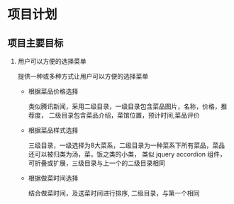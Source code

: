 <h1> 项目计划 </h1>

<h2>项目主要目标</h2>
<ol>
<li>用户可以方便的选择菜单</li>
<p>
提供一种或多种方式让用户可以方便的选择菜单
<ul>
<li>根据菜品价格选择
<p>
类似腾讯新闻，采用二级目录，一级目录包含菜品图片，名称，价格，推荐度，
二级目录包含菜品介绍，菜馆位置，预计时间,菜品评价
</p>
</li>
<li>根据菜品样式选择
<p>
三级目录，一级选择为8大菜系，二级目录为一种菜系下所有菜品，菜品还可以被归类为汤，菜，饭之类的小类，
类似 jquery accordion 组件，可折叠或扩展，三级目录与上一个的二级目录相同
</p>
</li>

<li>根据做菜时间选择
<p>
结合做菜时间，及送菜时间进行排序, 二级目录，与第一个相同
</p>
</li>
</ul>
</p>
</ol>
